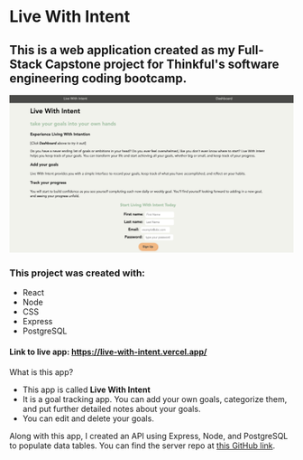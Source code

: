 # Live With Intent

## This is a web application created as my Full-Stack Capstone project for Thinkful's software engineering coding bootcamp.

<img src="/src/images/LandingPageScreen.png" alt="Screenshot of app" />

### This project was created with:
* React
* Node
* CSS
* Express
* PostgreSQL

#### Link to live app: https://live-with-intent.vercel.app/

What is this app?
* This app is called **Live With Intent**
* It is a goal tracking app. You can add your own goals, categorize them, and put further detailed notes about your goals.
* You can edit and delete your goals.

Along with this app, I created an API using Express, Node, and PostgreSQL to populate data tables. You can find the server repo at [this GitHub link](https://github.com/t-keazirian/live-with-intent-api).